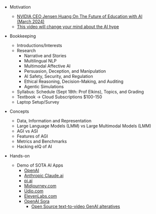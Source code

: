 
* Motivation
    * [NVIDIA CEO Jensen Huang On The Future of Education with AI (March 2024)](https://www.youtube.com/watch?v=6Lcy2N3YcIs)
    * [This video will change your mind about the AI hype](https://www.youtube.com/watch?v=uB9yZenVLzg)

    
* Bookkeeping
    * Introductions/Interests
    * Research
        * Narrative and Stories
        * Multilingual NLP
        * Multimodal Affective AI
        * Persuasion, Deception, and Manipulation
        * AI Safety, Security, and Regulation
        * Ethical Reasoning, Decision-Making, and Auditing
        * Agentic Simulations
    * Syllabus: Schedule (Sept 18th: Prof Elkins), Topics, and Grading
    * Textbook -> Cloud Subscriptions $100-150
    * Laptop Setup/Survey

* Concepts
    * Data, Information and Representation
    * Large Language Models (LMM) vs Large Multimodal Models (LMM)
    * AGI vs ASI
    * Features of AGI
    * Metrics and Benchmarks
    * Hacking eIQ of AI


* Hands-on
    * Demo of SOTA AI Apps
        * [OpenAI](chat.openai.com)
        * [Anthropic Claude.ai](https://claude.ai/new)
        * [pi.ai](https://pi.ai/)
        * [Midjourney.com](https://www.midjourney.com/home)
        * [Udio.com](https://www.udio.com/)
        * [ElevenLabs.com](https://elevenlabs.io/)
        * [OpenAI Sora](https://openai.com/index/sora/)
            * [Open Source text-to-video GenAI alteratives](https://www.youtube.com/watch?v=WZVjlYVOYAI)

